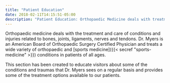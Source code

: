 ```yaml
---
title: "Patient Education"
date: 2018-02-11T14:15:51-05:00
description: "Patient Education: Orthopaedic Medicine deals with treatment and care of conditions/injuries related to the bones, ligaments, joins, tendons, and nerves. Common injuries include ACL and meniscus tears in the knee, and rotator cuff or labral tears in the shoulder."
---
```


Orthopaedic medicine deals with the treatment and care of conditions and injuries related to bones, 
joints, ligaments, nerves and tendons. Dr. Myers is an American Board of Orthopaedic 
Surgery Certified Physician and treats a wide variety 
of orthopaedic and [sports medicine]({{< secref "sports-medicine" >}}) conditions in patients of all ages.

This section has been created to educate visitors about some of the conditions and traumas 
that Dr. Myers sees on a regular basis and provides some of the treatment options 
available to our patients.
